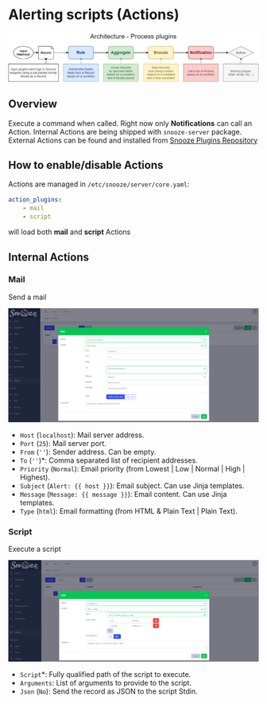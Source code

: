 # Alerting scripts (Actions)

![Architecture](images/architecture.png)

## Overview

Execute a command when called. Right now only **Notifications** can call an Action.
Internal Actions are being shipped with `snooze-server` package.
External Actions can be found and installed from [Snooze Plugins Repository](https://github.com/snoozeweb/snooze_plugins)

## How to enable/disable Actions

Actions are managed in `/etc/snooze/server/core.yaml`:
```yaml
action_plugins:
    - mail
    - script
```
will load both **mail** and **script** Actions

## Internal Actions

### Mail

Send a mail

![Action Mail](images/web_actions_mail.png)

* `Host` (`localhost`): Mail server address.
* `Port` (`25`): Mail server port.
* `From` (`''`): Sender address. Can be empty.
* `To` (`''`)*: Comma separated list of recipient addresses.
* `Priority` (`Normal`): Email priority (from Lowest | Low | Normal | High | Highest).
* `Subject` (`Alert: {{ host }}`): Email subject. Can use Jinja templates.
* `Message` (`Message: {{ message }}`): Email content. Can use Jinja templates.
* `Type` (`html`): Email formatting (from HTML & Plain Text | Plain Text).

### Script

Execute a script

![Action Script](images/web_actions_script.png)

* `Script`*: Fully qualified path of the script to execute.
* `Arguments`: List of arguments to provide to the script.
* `Json` (`No`): Send the record as JSON to the script Stdin.
